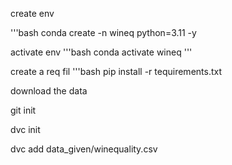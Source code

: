create env

'''bash
conda create -n wineq python=3.11 -y

activate env
'''bash
conda activate wineq
'''

create a req fil
'''bash
pip install -r tequirements.txt


download the data

git init

dvc init

dvc add data_given/winequality.csv